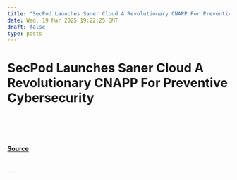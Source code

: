 ```yaml
---
title: "SecPod Launches Saner Cloud A Revolutionary CNAPP For Preventive Cybersecurity"
date: Wed, 19 Mar 2025 19:22:25 GMT
draft: false
type: posts
---
```

# SecPod Launches Saner Cloud A Revolutionary CNAPP For Preventive Cybersecurity

<br/>

<br/>

<br/>


#### [Source](https://hackernoon.com/secpod-launches-saner-cloud-a-revolutionary-cnapp-for-preventive-cybersecurity?source=rss)

<br/>
---
